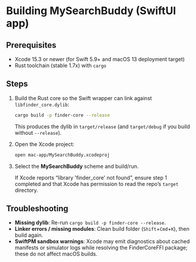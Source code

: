 # Building MySearchBuddy (SwiftUI app)

## Prerequisites

- Xcode 15.3 or newer (for Swift 5.9+ and macOS 13 deployment target)
- Rust toolchain (stable 1.7x) with `cargo`

## Steps

1. Build the Rust core so the Swift wrapper can link against `libfinder_core.dylib`:

   ```bash
   cargo build -p finder-core --release
   ```

   This produces the dylib in `target/release` (and `target/debug` if you build without `--release`).

2. Open the Xcode project:

   ```bash
   open mac-app/MySearchBuddy.xcodeproj
   ```

3. Select the **MySearchBuddy** scheme and build/run.

   If Xcode reports “library 'finder_core' not found”, ensure step 1 completed and that Xcode has permission to read the repo’s `target` directory.

## Troubleshooting

- **Missing dylib**: Re-run `cargo build -p finder-core --release`.
- **Linker errors / missing modules**: Clean build folder (`Shift`+`Cmd`+`K`), then build again.
- **SwiftPM sandbox warnings**: Xcode may emit diagnostics about cached manifests or simulator logs while resolving the FinderCoreFFI package; these do not affect macOS builds.

